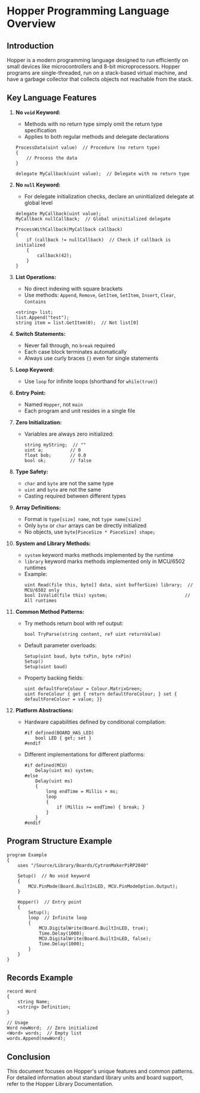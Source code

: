 # Hopper Programming Language Overview

## Introduction

Hopper is a modern programming language designed to run efficiently on small devices like microcontrollers and 8-bit microprocessors. Hopper programs are single-threaded, run on a stack-based virtual machine, and have a garbage collector that collects objects not reachable from the stack.

## Key Language Features

1. **No `void` Keyword:**
   - Methods with no return type simply omit the return type specification
   - Applies to both regular methods and delegate declarations
   ```hopper
   ProcessData(uint value)  // Procedure (no return type)
   {
       // Process the data
   }
   
   delegate MyCallback(uint value);  // Delegate with no return type
   ```

2. **No `null` Keyword:**
   - For delegate initialization checks, declare an uninitialized delegate at global level
   ```hopper
   delegate MyCallback(uint value);
   MyCallback nullCallback;  // Global uninitialized delegate
   
   ProcessWithCallback(MyCallback callback)
   {
       if (callback != nullCallback)  // Check if callback is initialized
       {
           callback(42);
       }
   }
   ```

3. **List Operations:**
   - No direct indexing with square brackets
   - Use methods: `Append`, `Remove`, `GetItem`, `SetItem`, `Insert`, `Clear`, `Contains`
   ```hopper
   <string> list;
   list.Append("test");
   string item = list.GetItem(0);  // Not list[0]
   ```

4. **Switch Statements:**
   - Never fall through, no `break` required
   - Each case block terminates automatically
   - Always use curly braces `{}` even for single statements

5. **Loop Keyword:**
   - Use `loop` for infinite loops (shorthand for `while(true)`)

6. **Entry Point:**
   - Named `Hopper`, not `main`
   - Each program and unit resides in a single file

7. **Zero Initialization:**
   - Variables are always zero initialized:
     ```hopper
     string myString;  // ""
     uint a;          // 0
     float bob;       // 0.0
     bool ok;         // false
     ```

8. **Type Safety:**
   - `char` and `byte` are not the same type
   - `uint` and `byte` are not the same
   - Casting required between different types

9. **Array Definitions:**
   - Format is `type[size] name`, not `type name[size]`
   - Only `byte` or `char` arrays can be directly initialized
   - No objects, use `byte[PieceSize * PieceSize] shape;`

10. **System and Library Methods:**
    - `system` keyword marks methods implemented by the runtime
    - `library` keyword marks methods implemented only in MCU/6502 runtimes
    - Example:
      ```hopper
      uint Read(file this, byte[] data, uint bufferSize) library;  // MCU/6502 only
      bool IsValid(file this) system;                             // All runtimes
      ```

11. **Common Method Patterns:**
    - Try methods return bool with ref output:
      ```hopper
      bool TryParse(string content, ref uint returnValue)
      ```
    - Default parameter overloads:
      ```hopper
      Setup(uint baud, byte txPin, byte rxPin)
      Setup()
      Setup(uint baud)
      ```
    - Property backing fields:
      ```hopper
      uint defaultForeColour = Colour.MatrixGreen;
      uint ForeColour { get { return defaultForeColour; } set { defaultForeColour = value; }}
      ```

12. **Platform Abstractions:**
    - Hardware capabilities defined by conditional compilation:
      ```hopper
      #if defined(BOARD_HAS_LED)
          bool LED { get; set }
      #endif
      ```
    - Different implementations for different platforms:
      ```hopper
      #if defined(MCU)
          Delay(uint ms) system;
      #else
          Delay(uint ms)
          {
              long endTime = Millis + ms;
              loop
              {
                  if (Millis >= endTime) { break; }
              }
          }
      #endif
      ```

## Program Structure Example

```hopper
program Example
{
    uses "/Source/Library/Boards/CytronMakerPiRP2040"
    
    Setup()  // No void keyword
    {
        MCU.PinMode(Board.BuiltInLED, MCU.PinModeOption.Output);
    }
    
    Hopper()  // Entry point
    {
        Setup();
        loop  // Infinite loop
        {
            MCU.DigitalWrite(Board.BuiltInLED, true);
            Time.Delay(1000);
            MCU.DigitalWrite(Board.BuiltInLED, false);
            Time.Delay(1000);
        }
    }
}
```

## Records Example

```hopper
record Word
{
    string Name;
    <string> Definition;
}

// Usage
Word newWord;  // Zero initialized
<Word> words;  // Empty list
words.Append(newWord);
```

## Conclusion

This document focuses on Hopper's unique features and common patterns. For detailed information about standard library units and board support, refer to the Hopper Library Documentation.